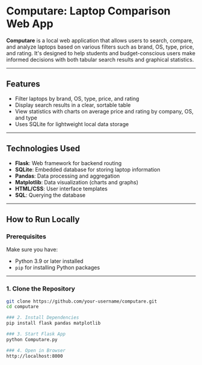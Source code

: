 # Computare: Laptop Comparison Web App

**Computare** is a local web application that allows users to search, compare, and analyze laptops based on various filters such as brand, OS, type, price, and rating. It's designed to help students and budget-conscious users make informed decisions with both tabular search results and graphical statistics.

---

## Features

- Filter laptops by brand, OS, type, price, and rating
- Display search results in a clear, sortable table
- View statistics with charts on average price and rating by company, OS, and type
- Uses SQLite for lightweight local data storage

---

## Technologies Used

- **Flask**: Web framework for backend routing
- **SQLite**: Embedded database for storing laptop information
- **Pandas**: Data processing and aggregation
- **Matplotlib**: Data visualization (charts and graphs)
- **HTML/CSS**: User interface templates
- **SQL**: Querying the database

---

## How to Run Locally

### Prerequisites

Make sure you have:

- Python 3.9 or later installed  
- `pip` for installing Python packages

---

### 1. Clone the Repository
```bash
git clone https://github.com/your-username/computare.git
cd computare

### 2. Install Dependencies
pip install flask pandas matplotlib

### 3. Start Flask App
python Computare.py

### 4. Open in Browser
http://localhost:8000